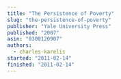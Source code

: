 ```yaml
---
title: "The Persistence of Poverty"
slug: "the-persistence-of-poverty"
publisher: "Yale University Press"
published: "2007"
asin: "0300120907"
authors:
  - charles-karelis
started: "2011-02-14"
finished: "2011-02-14"
---
```

